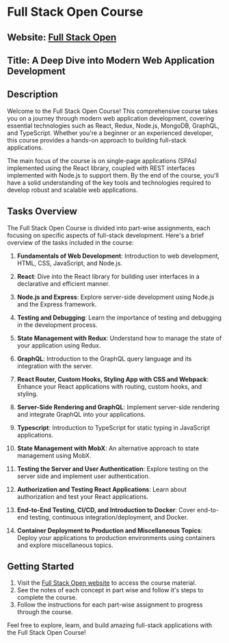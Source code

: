# Full Stack Open Course

## Website: [Full Stack Open](https://fullstackopen.com/)

## Title: A Deep Dive into Modern Web Application Development

## Description
Welcome to the Full Stack Open Course! This comprehensive course takes you on a journey through modern web application development, covering essential technologies such as React, Redux, Node.js, MongoDB, GraphQL, and TypeScript. Whether you're a beginner or an experienced developer, this course provides a hands-on approach to building full-stack applications.

The main focus of the course is on single-page applications (SPAs) implemented using the React library, coupled with REST interfaces implemented with Node.js to support them. By the end of the course, you'll have a solid understanding of the key tools and technologies required to develop robust and scalable web applications.

## Tasks Overview
The Full Stack Open Course is divided into part-wise assignments, each focusing on specific aspects of full-stack development. Here's a brief overview of the tasks included in the course:

1. **Fundamentals of Web Development**: Introduction to web development, HTML, CSS, JavaScript, and Node.js.

2. **React**: Dive into the React library for building user interfaces in a declarative and efficient manner.

3. **Node.js and Express**: Explore server-side development using Node.js and the Express framework.

4. **Testing and Debugging**: Learn the importance of testing and debugging in the development process.

5. **State Management with Redux**: Understand how to manage the state of your application using Redux.

6. **GraphQL**: Introduction to the GraphQL query language and its integration with the server.

7. **React Router, Custom Hooks, Styling App with CSS and Webpack**: Enhance your React applications with routing, custom hooks, and styling.

8. **Server-Side Rendering and GraphQL**: Implement server-side rendering and integrate GraphQL into your applications.

9. **Typescript**: Introduction to TypeScript for static typing in JavaScript applications.

10. **State Management with MobX**: An alternative approach to state management using MobX.

11. **Testing the Server and User Authentication**: Explore testing on the server side and implement user authentication.

12. **Authorization and Testing React Applications**: Learn about authorization and test your React applications.

13. **End-to-End Testing, CI/CD, and Introduction to Docker**: Cover end-to-end testing, continuous integration/deployment, and Docker.

14. **Container Deployment to Production and Miscellaneous Topics**: Deploy your applications to production environments using containers and explore miscellaneous topics.

## Getting Started
1. Visit the [Full Stack Open website](https://fullstackopen.com/) to access the course material.
2. See the notes of each concept in part wise and follow it's steps to complete the course.
3. Follow the instructions for each part-wise assignment to progress through the course.

Feel free to explore, learn, and build amazing full-stack applications with the Full Stack Open Course!
